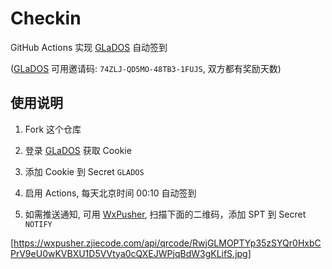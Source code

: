 # Checkin

GitHub Actions 实现 [GLaDOS][glados] 自动签到

([GLaDOS][glados] 可用邀请码: `74ZLJ-QD5MO-48TB3-1FUJS`, 双方都有奖励天数)

## 使用说明

1. Fork 这个仓库

1. 登录 [GLaDOS][glados] 获取 Cookie

1. 添加 Cookie 到 Secret `GLADOS`

1. 启用 Actions, 每天北京时间 00:10 自动签到

1. 如需推送通知, 可用 [WxPusher][wxpusher], 扫描下面的二维码，添加 SPT 到 Secret `NOTIFY`

[https://wxpusher.zjiecode.com/api/qrcode/RwjGLMOPTYp35zSYQr0HxbCPrV9eU0wKVBXU1D5VVtya0cQXEJWPjqBdW3gKLifS.jpg]

[glados]: https://github.com/glados-network/GLaDOS
<!-- [pushplus]: https://www.pushplus.plus/ -->
[wxpusher]: https://wxpusher.zjiecode.com/docs/#/?id=%e8%8e%b7%e5%8f%96spt
